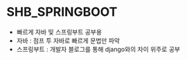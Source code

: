 # SHB_SPRINGBOOT

 - 빠르게 자바 및 스프링부트 공부용
 - 자바 : 점프 투 자바로 빠르게 문법만 파악
 - 스프링부트 : 개발자 블로그를 통해 django와의 차이 위주로 공부
